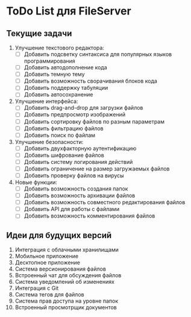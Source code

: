 # ToDo List для FileServer

## Текущие задачи
1. Улучшение текстового редактора:
   - [ ] Добавить подсветку синтаксиса для популярных языков программирования
   - [ ] Добавить автодополнение кода
   - [ ] Добавить темную тему
   - [ ] Добавить возможность сворачивания блоков кода
   - [ ] Добавить поддержку табуляции
   - [ ] Добавить автосохранение

2. Улучшение интерфейса:
   - [ ] Добавить drag-and-drop для загрузки файлов
   - [ ] Добавить предпросмотр изображений
   - [ ] Добавить сортировку файлов по разным параметрам
   - [ ] Добавить фильтрацию файлов
   - [ ] Добавить поиск по файлам

3. Улучшение безопасности:
   - [ ] Добавить двухфакторную аутентификацию
   - [ ] Добавить шифрование файлов
   - [ ] Добавить систему логирования действий
   - [ ] Добавить ограничение на размер загружаемых файлов
   - [ ] Добавить проверку файлов на вирусы

4. Новые функции:
   - [ ] Добавить возможность создания папок
   - [ ] Добавить возможность архивации файлов
   - [ ] Добавить возможность совместного редактирования файлов
   - [ ] Добавить API для работы с файлами
   - [ ] Добавить возможность комментирования файлов

## Идеи для будущих версий
1. Интеграция с облачными хранилищами
2. Мобильное приложение
3. Десктопное приложение
4. Система версионирования файлов
5. Встроенный чат для обсуждения файлов
6. Система уведомлений об изменениях
7. Интеграция с Git
8. Система тегов для файлов
9. Система прав доступа на уровне папок
10. Встроенный просмотрщик документов 
